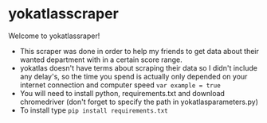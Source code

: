# yokatlasscraper

Welcome to yokatlassraper!
  * This scraper was done in order to help my friends to get data about their wanted department with in a certain score range.
  * yokatlas doesn't have terms about scraping their data so I didn't include any delay's, so the time you spend is actually only depended on your internet connection and computer speed `var example = true`
  * You will need to install python, requirements.txt and download chromedriver (don't forget to specify the path in yokatlasparameters.py) 
  * To install type `pip install requirements.txt`

